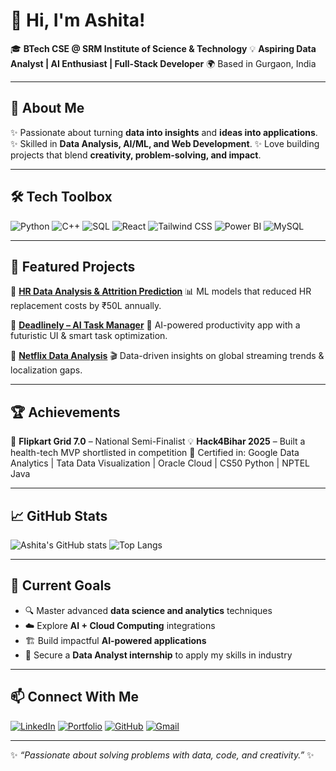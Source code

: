 
# 👋 Hi, I'm Ashita!

🎓 **BTech CSE @ SRM Institute of Science & Technology**
💡 **Aspiring Data Analyst | AI Enthusiast | Full-Stack Developer**
🌍 Based in Gurgaon, India

---

## 🌟 About Me

✨ Passionate about turning **data into insights** and **ideas into applications**.
✨ Skilled in **Data Analysis, AI/ML, and Web Development**.
✨ Love building projects that blend **creativity, problem-solving, and impact**.

---

## 🛠️ Tech Toolbox

![Python](https://img.shields.io/badge/Python-3776AB?style=for-the-badge\&logo=python\&logoColor=white)
![C++](https://img.shields.io/badge/C++-00599C?style=for-the-badge\&logo=c%2B%2B\&logoColor=white)
![SQL](https://img.shields.io/badge/SQL-336791?style=for-the-badge\&logo=postgresql\&logoColor=white)
![React](https://img.shields.io/badge/React-20232A?style=for-the-badge\&logo=react\&logoColor=61DAFB)
![Tailwind CSS](https://img.shields.io/badge/Tailwind-38B2AC?style=for-the-badge\&logo=tailwind-css\&logoColor=white)
![Power BI](https://img.shields.io/badge/PowerBI-F2C811?style=for-the-badge\&logo=power-bi\&logoColor=black)
![MySQL](https://img.shields.io/badge/MySQL-005C84?style=for-the-badge\&logo=mysql\&logoColor=white)

---

## 🚀 Featured Projects

🔹 [**HR Data Analysis & Attrition Prediction**](https://github.com/ashxta/HR-Data-Analytics-ML)
📊 ML models that reduced HR replacement costs by ₹50L annually.

🔹 [**Deadlinely – AI Task Manager**](https://github.com/ashxta/Deadlinely)
🤖 AI-powered productivity app with a futuristic UI & smart task optimization.

🔹 [**Netflix Data Analysis**](https://github.com/ashxta/Netflix-Data-Analysis)
🎬 Data-driven insights on global streaming trends & localization gaps.

---

## 🏆 Achievements

🏅 **Flipkart Grid 7.0** – National Semi-Finalist
💡 **Hack4Bihar 2025** – Built a health-tech MVP shortlisted in competition
📜 Certified in: Google Data Analytics | Tata Data Visualization | Oracle Cloud | CS50 Python | NPTEL Java

---

## 📈 GitHub Stats

![Ashita's GitHub stats](https://github-readme-stats.vercel.app/api?username=ashxta\&show_icons=true\&theme=radical)
![Top Langs](https://github-readme-stats.vercel.app/api/top-langs/?username=ashxta\&layout=compact\&theme=radical)

---

## 🌱 Current Goals

* 🔍 Master advanced **data science and analytics** techniques
* ☁️ Explore **AI + Cloud Computing** integrations
* 🏗️ Build impactful **AI-powered applications**
* 🎯 Secure a **Data Analyst internship** to apply my skills in industry

---

## 📫 Connect With Me

[![LinkedIn](https://img.shields.io/badge/LinkedIn-0A66C2?style=for-the-badge\&logo=linkedin\&logoColor=white)](https://www.linkedin.com/in/ashita-a-602001282/)
[![Portfolio](https://img.shields.io/badge/Portfolio-FF7139?style=for-the-badge\&logo=Firefox-Browser\&logoColor=white)](https://portfolio-ashita.vercel.app/)
[![GitHub](https://img.shields.io/badge/GitHub-181717?style=for-the-badge\&logo=github\&logoColor=white)](https://github.com/ashxta)
[![Gmail](https://img.shields.io/badge/Email-D14836?style=for-the-badge\&logo=gmail\&logoColor=white)](mailto:eeshosingh@gmail.com)

---

✨ *“Passionate about solving problems with data, code, and creativity.”* ✨


